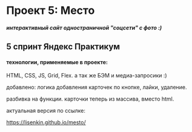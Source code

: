 # Проект 5: Место

##### интерактивный сайт одностраничной "соцсети" с фото :)

## 5 спринт Яндекс Практикум

#### технологии, применяемые в проекте:

HTML, CSS, JS, Grid, Flex. 
а так же БЭМ и медиа-запросики :)

добавлено:
логика добавления карточек по кнопке, лайки, удаление.

разбивка на функции.
карточки теперь из массива, вместо html.


актуальная версия по ссылке:

https://lisenkin.github.io/mesto/ 

